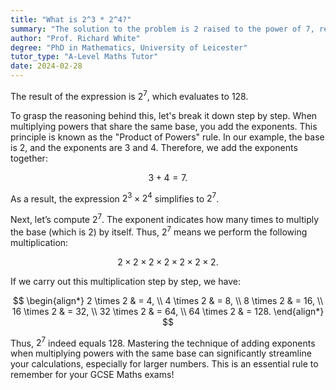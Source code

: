 ```yaml
---
title: "What is 2^3 * 2^4?"
summary: "The solution to the problem is 2 raised to the power of 7, resulting in a value of 128."
author: "Prof. Richard White"
degree: "PhD in Mathematics, University of Leicester"
tutor_type: "A-Level Maths Tutor"
date: 2024-02-28
---
```


The result of the expression is $2^7$, which evaluates to $128$.

To grasp the reasoning behind this, let's break it down step by step. When multiplying powers that share the same base, you add the exponents. This principle is known as the "Product of Powers" rule. In our example, the base is $2$, and the exponents are $3$ and $4$. Therefore, we add the exponents together: 

$$
3 + 4 = 7.
$$

As a result, the expression $2^3 \times 2^4$ simplifies to $2^7$.

Next, let’s compute $2^7$. The exponent indicates how many times to multiply the base (which is $2$) by itself. Thus, $2^7$ means we perform the following multiplication:

$$
2 \times 2 \times 2 \times 2 \times 2 \times 2 \times 2.
$$

If we carry out this multiplication step by step, we have:

$$
\begin{align*}
2 \times 2 & = 4, \\
4 \times 2 & = 8, \\
8 \times 2 & = 16, \\
16 \times 2 & = 32, \\
32 \times 2 & = 64, \\
64 \times 2 & = 128.
\end{align*}
$$

Thus, $2^7$ indeed equals $128$. Mastering the technique of adding exponents when multiplying powers with the same base can significantly streamline your calculations, especially for larger numbers. This is an essential rule to remember for your GCSE Maths exams!
    